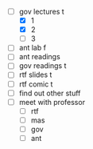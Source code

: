 - [ ] gov lectures t
  - [x] 1
  - [x] 2
  - [ ] 3
- [ ] ant lab f
- [ ] ant readings
- [ ] gov readings t
- [ ] rtf slides t
- [ ] rtf comic t
- [ ] find out other stuff
- [ ] meet with professor
  - [ ] rtf
  - [ ] mas
  - [ ] gov
  - [ ] ant